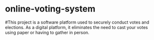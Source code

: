 # online-voting-system
#This project is a software platform used to securely conduct votes and elections. As a digital platform, it eliminates the need to cast your votes using paper or having to gather in person.
